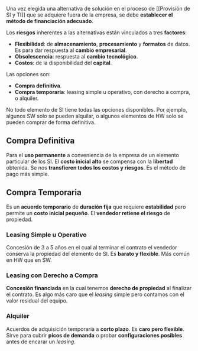 Una vez elegida una alternativa de solución en el proceso de [[Provisión de SI y TI]] que se adquiere fuera de la empresa, se debe **establecer el método de financiación adecuado**.

Los **riesgos** inherentes a las alternativas están vinculados a tres **factores**:

- **Flexibilidad**: de **almacenamiento**, **procesamiento** y **formatos** de datos. Es para dar respuesta al **cambio empresarial**.
- **Obsolescencia**: respuesta al **cambio tecnológico**.
- **Costos**: de la disponibilidad del **capital**.

Las opciones son:

- **Compra definitiva**.
- **Compra temporaria**: leasing simple u operativo, con derecho a compra, o alquiler.

No todo elemento de SI tiene todas las opciones disponibles. Por ejemplo, algunos SW solo se pueden alquilar, o algunos elementos de HW solo se pueden comprar de forma definitiva.

## Compra Definitiva

Para el **uso permanente** a conveniencia de la empresa de un elemento particular de los SI. El **costo inicial alto** se compensa con la **libertad** obtenida. Se nos **transfieren todos los costos y riesgos**. Es el método de pago más simple.

## Compra Temporaria

Es un **acuerdo temporario** de **duración fija** que requiere **estabilidad** pero permite un **costo inicial pequeño**. El **vendedor retiene el riesgo** de propiedad.

### Leasing Simple u Operativo

Concesión de 3 a 5 años en el cual al terminar el contrato el vendedor conserva la propiedad del elemento de SI. Es **barato y flexible**. Más común en HW que en SW.

### Leasing con Derecho a Compra

**Concesión financiada** en la cual tenemos **derecho de propiedad** al finalizar el contrato. Es algo más caro que el _leasing_ simple pero contamos con el valor residual del equipo.

### Alquiler

Acuerdos de adquisición temporaria a **corto plazo**. Es **caro pero flexible**. Sirve para cubrir **picos de demanda** o probar **configuraciones posibles** antes de encarar un _leasing_.
